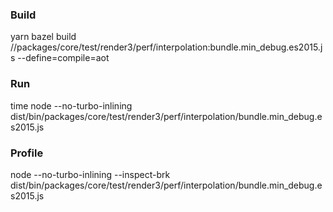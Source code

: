 ### Build

yarn bazel build //packages/core/test/render3/perf/interpolation:bundle.min_debug.es2015.js --define=compile=aot

### Run 

time node --no-turbo-inlining dist/bin/packages/core/test/render3/perf/interpolation/bundle.min_debug.es2015.js

### Profile

node --no-turbo-inlining --inspect-brk dist/bin/packages/core/test/render3/perf/interpolation/bundle.min_debug.es2015.js